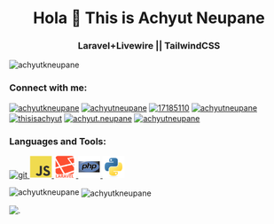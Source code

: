 <h1 align="center">Hola 👋 This is Achyut Neupane</h1>
<h3 align="center">Laravel+Livewire || TailwindCSS</h3>

<p align="left"> <img src="https://komarev.com/ghpvc/?username=achyutkneupane&label=Profile%20views&color=0e75b6&style=flat" alt="achyutkneupane" /> </p>

<h3 align="left">Connect with me:</h3>
<p align="left">
<a href="https://codepen.io/achyutkneupane" target="blank"><img align="center" src="https://raw.githubusercontent.com/rahuldkjain/github-profile-readme-generator/master/src/images/icons/Social/codepen.svg" alt="achyutkneupane" height="30" width="40" /></a>
<a href="https://linkedin.com/in/achyutneupane" target="blank"><img align="center" src="https://raw.githubusercontent.com/rahuldkjain/github-profile-readme-generator/master/src/images/icons/Social/linked-in-alt.svg" alt="achyutneupane" height="30" width="40" /></a>
<a href="https://stackoverflow.com/users/17185110" target="blank"><img align="center" src="https://raw.githubusercontent.com/rahuldkjain/github-profile-readme-generator/master/src/images/icons/Social/stack-overflow.svg" alt="17185110" height="30" width="40" /></a>
<a href="https://kaggle.com/achyutneupane" target="blank"><img align="center" src="https://raw.githubusercontent.com/rahuldkjain/github-profile-readme-generator/master/src/images/icons/Social/kaggle.svg" alt="achyutneupane" height="30" width="40" /></a>
<a href="https://fb.com/thisisachyut" target="blank"><img align="center" src="https://raw.githubusercontent.com/rahuldkjain/github-profile-readme-generator/master/src/images/icons/Social/facebook.svg" alt="thisisachyut" height="30" width="40" /></a>
<a href="https://instagram.com/achyut.neupane" target="blank"><img align="center" src="https://raw.githubusercontent.com/rahuldkjain/github-profile-readme-generator/master/src/images/icons/Social/instagram.svg" alt="achyut.neupane" height="30" width="40" /></a>
<a href="https://www.youtube.com/c/achyutneupane" target="blank"><img align="center" src="https://raw.githubusercontent.com/rahuldkjain/github-profile-readme-generator/master/src/images/icons/Social/youtube.svg" alt="achyutneupane" height="30" width="40" /></a>
</p>

<h3 align="left">Languages and Tools:</h3>
<p align="left"> <a href="https://git-scm.com/" target="_blank" rel="noreferrer"> <img src="https://www.vectorlogo.zone/logos/git-scm/git-scm-icon.svg" alt="git" width="40" height="40"/> </a> <a href="https://developer.mozilla.org/en-US/docs/Web/JavaScript" target="_blank" rel="noreferrer"> <img src="https://raw.githubusercontent.com/devicons/devicon/master/icons/javascript/javascript-original.svg" alt="javascript" width="40" height="40"/> </a> <a href="https://laravel.com/" target="_blank" rel="noreferrer"> <img src="https://raw.githubusercontent.com/devicons/devicon/master/icons/laravel/laravel-plain-wordmark.svg" alt="laravel" width="40" height="40"/> </a> <a href="https://www.php.net" target="_blank" rel="noreferrer"> <img src="https://raw.githubusercontent.com/devicons/devicon/master/icons/php/php-original.svg" alt="php" width="40" height="40"/> </a> <a href="https://www.python.org" target="_blank" rel="noreferrer"> <img src="https://raw.githubusercontent.com/devicons/devicon/master/icons/python/python-original.svg" alt="python" width="40" height="40"/> </a> </p>

<p><img align="left" src="https://github-readme-stats.vercel.app/api/top-langs?username=achyutkneupane&show_icons=true&locale=en&layout=compact" alt="achyutkneupane" /></p>

<p>&nbsp;<img align="center" src="https://github-readme-stats.vercel.app/api?username=achyutkneupane&show_icons=true&locale=en" alt="achyutkneupane" /></p>

![.](https://hit.yhype.me/github/profile?user_id=30431426)
